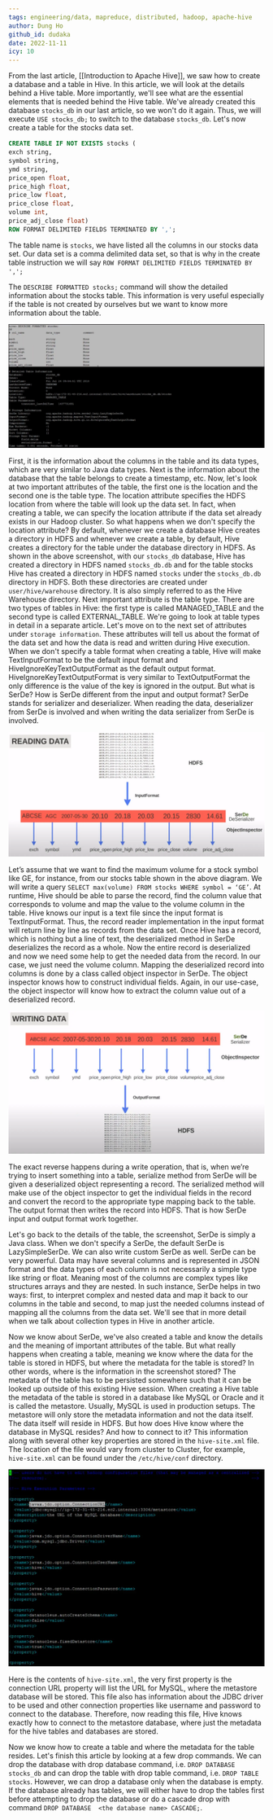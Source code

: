 ```yaml
---
tags: engineering/data, mapreduce, distributed, hadoop, apache-hive
author: Dung Ho
github_id: dudaka
date: 2022-11-11
icy: 10
---
```


From the last article, [[Introduction to Apache Hive]], we saw how to create a database and a table in Hive.  In this article, we will look at the details behind a Hive table. More importantly, we'll see what are the essential elements that is needed behind the Hive table. We've already created this database `stocks_db` in our last article, so we won't do it again. Thus, we will execute `USE stocks_db;` to switch to the database `stocks_db`. Let's now create a table for the stocks data set.

```sql
CREATE TABLE IF NOT EXISTS stocks (
exch string,
symbol string,
ymd string,
price_open float,
price_high float,
price_low float,
price_close float,
volume int,
price_adj_close float)
ROW FORMAT DELIMITED FIELDS TERMINATED BY ',';
```

The table name is `stocks`, we have listed all the columns in our stocks data set. Our data set is a comma delimited data set, so that is why in the create table instruction we will say `ROW FORMAT DELIMITED FIELDS TERMINATED BY ',';`

The `DESCRIBE FORMATTED stocks;` command will show the detailed information about the stocks table. This information is very useful especially if the table is not created by ourselves but we want to know more information about the table.

![](assets/behind-a-hive-table_describe-formtted-stocks.webp)

First, it is the information about the columns in the table and its data types, which are very similar to Java data types. Next is the information about the database that the table belongs to create a timestamp, etc. Now, let's look at two important attributes of the table, the first one is the location and the second one is the table type. The location attribute specifies the HDFS location from where the table will look up the data set. In fact, when creating a table, we can specify the location attribute if the data set already exists in our Hadoop cluster. So what happens when we don't specify the location attribute? By default, whenever we create a database Hive creates a directory in HDFS and whenever we create a table, by default, Hive creates a directory for the table under the database directory in HDFS. As shown in the above screenshot, with our `stocks_db` database, Hive has created a directory in HDFS named `stocks_db.db` and for the table stocks Hive has created a directory in HDFS named `stocks` under the `stocks_db.db` directory in HDFS. Both these directories are created under `user/hive/warehouse` directory. It is also simply referred to as the Hive Warehouse directory. Next important attribute is the table type. There are two types of tables in Hive: the first type is called MANAGED_TABLE and the second type is called EXTERNAL_TABLE. We're going to look at table types in detail in a separate article. Let's move on to the next set of attributes under `storage information`. These attributes will tell us about the format of the data set and how the data is read and written during Hive execution. When we don't specify a table format when creating a table, Hive will make TextInputFormat to be the default input format and HiveIgnoreKeyTextOutputFormat as the default output format. HiveIgnoreKeyTextOutputFormat is very similar to TextOutputFormat  the only difference is the value of the key is ignored in the output. But what is SerDe? How is SerDe different from the input and output format? SerDe stands for serializer and deserializer. When reading the data, deserializer from SerDe is involved and when writing the data serializer from SerDe is involved.

![](assets/behind-a-hive-table_serde-reading-data.webp)

Let’s assume that we want to find the maximum volume for a stock symbol like GE, for instance, from our stocks table shown in the above diagram. We will write a query `SELECT max(volume) FROM stocks WHERE symbol = ‘GE’`. At runtime, Hive should be able to parse the record, find the column value that corresponds to volume and map the value to the volume column in the table. Hive knows our input is a text file since the input format is TextInputFormat. Thus, the record reader implementation in the input format will return line by line as records from the data set. Once Hive has a record, which is nothing but a line of text, the deserialized method in SerDe deserializes the record as a whole. Now the entire record is deserialized and now we need some help to get the needed data from the record. In our case, we just need the volume column. Mapping the deserialized record into columns is done by a class called object inspector in SerDe. The object inspector knows how to construct individual fields. Again, in our use-case, the object inspector will know how to extract the column value out of a deserialized record.

![](assets/behind-a-hive-table_serde-writing-data.webp)

The exact reverse happens during a write operation, that is, when we’re trying to insert something into a table, serialize method from SerDe will be given a deserialized object representing a record. The serialized method will make use of the object inspector to get the individual fields in the record and convert the record to the appropriate type mapping back to the table. The output format then writes the record into HDFS. That is how SerDe input and output format work together.

Let's go back to the details of the table, the screenshot, SerDe is simply a Java class. When we don't specify a SerDe, the default SerDe is LazySimpleSerDe. We can also write custom SerDe as well. SerDe can be very powerful. Data may have several columns and is represented in JSON format and the data types of each column is not necessarily a simple type like string or float. Meaning most of the columns are complex types like structures arrays and they are nested. In such instance, SerDe helps in two ways: first, to interpret complex and nested data and map it back to our columns in the table and second, to map just the needed columns instead of mapping all the columns from the data set. We'll see that in more detail when we talk about collection types in Hive in another article.

Now we know about SerDe, we've also created a table and know the details and the meaning of important attributes of the table. But what really happens when creating a table, meaning we know where the data for the table is stored in HDFS, but where the metadata for the table is stored? In other words, where is the information in the screenshot stored? The metadata of the table has to be persisted somewhere such that it can be looked up outside of this existing Hive session. When creating a Hive table the metadata of the table is stored in a database like MySQL or Oracle and it is called the metastore. Usually, MySQL is used in production setups. The metastore will only store the metadata information and not the data itself. The data itself will reside in HDFS. But how does Hive know where the database in MySQL resides? And how to connect to it? This information along with several other key properties are stored in the `hive-site.xml` file. The location of the file would vary from cluster to Cluster, for example, `hive-site.xml` can be found under the `/etc/hive/conf` directory.

![](assets/behind-a-hive-table_hive-site.xml.webp)

Here is the contents of `hive-site.xml`, the very first property is the connection URL property will list the URL for MySQL, where the metastore database will be stored. This file also has information about the JDBC driver to be used and other connection properties like username and password to connect to the database. Therefore, now reading this file, Hive knows exactly how to connect to the metastore database, where just the metadata for the hive tables and databases are stored.

Now we know how to create a table and where the metadata for the table resides. Let's finish this article by looking at a few drop commands. We can drop the database with drop database command, i.e. `DROP DATABASE stocks_db` and can drop the table with drop table command, i.e. `DROP TABLE stocks`. However, we can drop a database only when the database is empty. If the database already has tables, we will either have to drop the tables first before attempting to drop the database or do a cascade drop with command `DROP DATABASE  <the database name> CASCADE;`.
